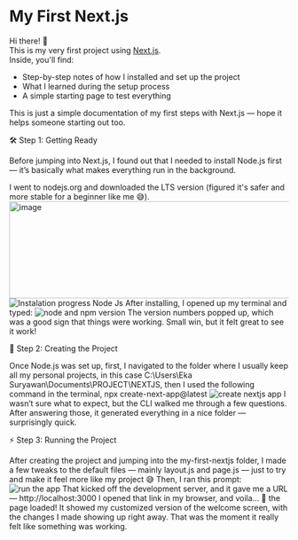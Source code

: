 # My First Next.js

Hi there! 👋  
This is my very first project using [Next.js](https://nextjs.org/).  
Inside, you'll find:

- Step-by-step notes of how I installed and set up the project
- What I learned during the setup process
- A simple starting page to test everything

This is just a simple documentation of my first steps with Next.js — hope it helps someone starting out too.

🛠️ Step 1: Getting Ready

Before jumping into Next.js, I found out that I needed to install Node.js first — it’s basically what makes everything run in the background.

I went to nodejs.org and downloaded the LTS version (figured it's safer and more stable for a beginner like me 😅).
<img width="947" height="175" alt="image" src="https://github.com/user-attachments/assets/4270ce83-5774-4e0a-9f7d-8dc1a548d762" />
![Instalation progress Node Js](https://github.com/user-attachments/assets/ea0793e6-b7ab-42c8-81c8-a33dce5f8483)
After installing, I opened up my terminal and typed:
![node and npm version](https://github.com/user-attachments/assets/4de86950-c010-4d95-88af-faa675f4496c)
The version numbers popped up, which was a good sign that things were working. Small win, but it felt great to see it work!

🚧 Step 2: Creating the Project

Once Node.js was set up, first, I navigated to the folder where I usually keep all my personal projects, in this case C:\Users\Eka Suryawan\Documents\PROJECT\NEXTJS, then I used the following command in the terminal, npx create-next-app@latest
![create nextjs app](https://github.com/user-attachments/assets/2cfe1b69-d9a5-4a02-9816-736945578ce4)
I wasn’t sure what to expect, but the CLI walked me through a few questions. After answering those, it generated everything in a nice folder — surprisingly quick.

⚡ Step 3: Running the Project

After creating the project and jumping into the my-first-nextjs folder, I made a few tweaks to the default files — mainly layout.js and page.js — just to try and make it feel more like my project 😅
Then, I ran this prompt:
![run the app](https://github.com/user-attachments/assets/73a2410a-e052-4f4b-a2d6-d803d5040155)
That kicked off the development server, and it gave me a URL — http://localhost:3000
I opened that link in my browser, and voila... 🎉 the page loaded!
It showed my customized version of the welcome screen, with the changes I made showing up right away. That was the moment it really felt like something was working.
